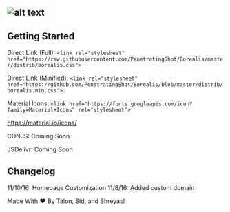 ## ![alt text](https://github.com/PenetratingShot/Borealis/blob/master/Borealis.png "Borealis")

## Getting Started
Direct Link (Full): `<link rel="stylesheet" href="https://raw.githubusercontent.com/PenetratingShot/Borealis/master/distrib/borealis.css">` 

Direct Link (Minified): `<link rel="stylesheet" href="https://github.com/PenetratingShot/Borealis/blob/master/distrib/borealis.min.css">`

Material Icons: `<link href="https://fonts.googleapis.com/icon?family=Material+Icons" rel="stylesheet">`

https://material.io/icons/

CDNJS: Coming Soon

JSDelivr: Coming Soon

## Changelog
11/10/16: Homepage Customization
11/8/16: Added custom domain

Made With ❤️ By Talon, Sid, and Shreyas!
